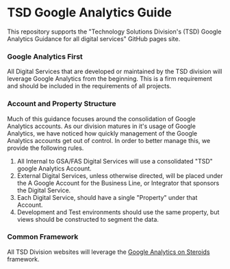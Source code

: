 # TSD Google Analytics Guide
This repository supports the "Technology Solutions Division's (TSD) Google Analytics Guidance for all digital services" GitHub pages site.


### Google Analytics First
All Digital Services that are developed or maintained by the TSD division will leverage Google Analytics from the beginning. This is a firm requirement and should be included in the requirements of all projects.


### Account and Property Structure
Much of this guidance focuses around the consolidation of Google Analytics accounts. As our division matures in it's usage of Google Analytics, we have noticed how quickly management of the Google Analytics accounts get out of control. In order to better manage this, we provide the following rules.


1. All Internal to GSA/FAS Digital Services will use a consolidated "TSD" google Analytics Account.
2. External Digital Services, unless otherwise directed, will be placed under the A Google Account for the Business Line, or Integrator that sponsors the Digital Service.
3. Each Digital Service, should have a single "Property" under that Account. 
4. Development and Test environments should use the same property, but views should be constructed to segment the data.



### Common Framework
All TSD Division websites will leverage the [Google Analytics on Steroids](https://github.com/CardinalPath/gas) framework.
























